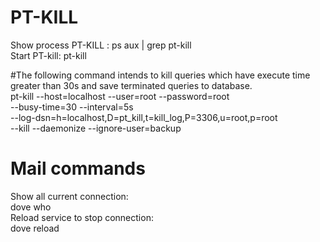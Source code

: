 # PT-KILL
Show process PT-KILL :    ps aux | grep pt-kill\
Start PT-kill:            pt-kill

#The following command intends to kill queries which have execute time greater than 30s and save terminated queries to database.\
pt-kill --host=localhost --user=root --password=root \
--busy-time=30 --interval=5s \
--log-dsn=h=localhost,D=pt_kill,t=kill_log,P=3306,u=root,p=root \
--kill --daemonize --ignore-user=backup


# Mail commands
Show all current connection:\
dove who\
Reload service to stop connection:\
dove reload
